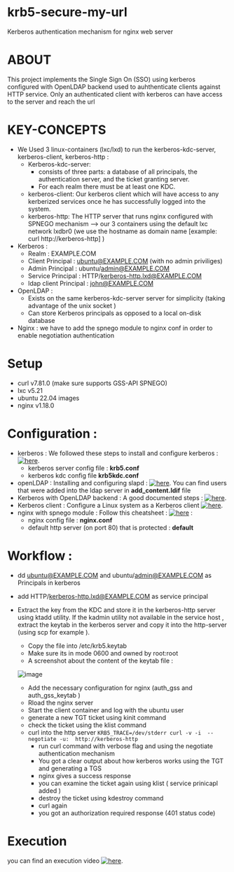 # krb5-secure-my-url
Kerberos authentication mechanism for nginx web server

# ABOUT
This project implements the Single Sign On (SSO) using kerberos configured with OpenLDAP backend used to auhthenticate clients against HTTP service.
Only an authenticated client with kerberos can have access to the server and reach the url

# KEY-CONCEPTS
- We Used 3 linux-containers (lxc/lxd) to run the kerberos-kdc-server, kerberos-client, kerberos-http :
    - Kerberos-kdc-server: 
      - consists of three parts: a database of all principals, the authentication server, and the ticket granting server.
      - For each realm there must be at least one KDC.
    - kerberos-client: Our kerberos client which will have access to any kerberized services once he has successfully logged into the system.
    - kerberos-http: The HTTP server that runs nginx configured with SPNEGO mechanism
    --> our 3 containers using the default lxc network lxdbr0 (we use the hostname as domain name [example: curl http://kerberos-http] )
 - Kerberos :
    - Realm : EXAMPLE.COM
    - Client Principal : ubuntu@EXAMPLE.COM (with no admin priviliges)
    - Admin Principal : ubuntu/admin@EXAMPLE.COM
    - Service Principal : HTTP/kerberos-http.lxd@EXAMPLE.COM
    - ldap client Principal : john@EXAMPLE.COM
  - OpenLDAP :
      - Exists on the same kerberos-kdc-server server for simplicity (taking advantage of the unix socket )
      - Can store Kerberos principals as opposed to a local on-disk database
   - Nginx : we have to add the spnego module to nginx conf in order to enable negotiation authentication
  
  # Setup
  - curl v7.81.0 (make sure supports GSS-API SPNEGO)
  - lxc v5.21
  - ubuntu 22.04 images
  - nginx v1.18.0
   
  # Configuration :
   - kerberos : We followed these steps to install and configure kerberos : [![here]()](https://ubuntu.com/server/docs/kerberos-introduction).
      - kerberos server config file : **krb5.conf**
      - kerberos kdc config file **krb5kdc.conf**
   - openLDAP : Installing and configuring slapd : [![here]()](https://ubuntu.com/server/docs/service-ldap-introduction). You can find users that were added into the ldap server in **add_content.ldif** file
   - Kerberos with OpenLDAP backend : A good documented steps : [![here]()](https://ubuntu.com/server/docs/service-kerberos-with-openldap-backend).
   - Kerberos client : Configure a Linux system as a Kerberos client  [![here]()](https://ubuntu.com/server/docs/service-kerberos-workstation-auth).
   - nginx with spnego module : Follow this cheatsheet : [![here]()](https://docs.j7k6.org/sso-nginx-kerberos-spnego-debian/) :
      - nginx config file : **nginx.conf**
      - default http server (on port 80) that is protected : **default**
# Workflow :
   - dd ubuntu@EXAMPLE.COM and ubuntu/admin@EXAMPLE.COM as Principals in kerberos
   - add HTTP/kerberos-http.lxd@EXAMPLE.COM as service principal
   - Extract the key from the KDC and store it in the kerberos-http server using ktadd utility. If the kadmin utility not available in the service host , extract the keytab in the kerberos server and copy it into the http-server (using scp for example ).
      - Copy the file into /etc/krb5.keytab
      - Make sure its in mode 0600 and owned by root:root
      - A screenshot about the content of the keytab file :
      
      ![image](https://user-images.githubusercontent.com/59982299/229327165-5c4f884e-9d4a-4ebd-a033-afc30c5552b9.png)
      
      - Add the necessary configuration for nginx (auth_gss and auth_gss_keytab )
      - Rload the nginx server
      - Start the client container and log with the ubuntu user
      - generate a new TGT ticket using kinit command
      - check the ticket using the klist command
      - curl into the http server ```KRB5_TRACE=/dev/stderr curl -v -i  --negotiate -u:  http://kerberos-http```
        - run curl command with verbose flag and using the negotiate authentication mechanism
        - You got a clear output about how kerberos works using the TGT and generating a TGS
        - nginx gives a success response
        - you can examine the ticket again using klist ( service prinicapl added )
        - destroy the ticket using kdestroy command
        - curl again
        - you got an authorization required response (401 status code)
        
# Execution
you can find an execution video [![here]()](https://www.youtube.com/watch?v=WtHJgz-sNJ4).
        
   
   
   
          

